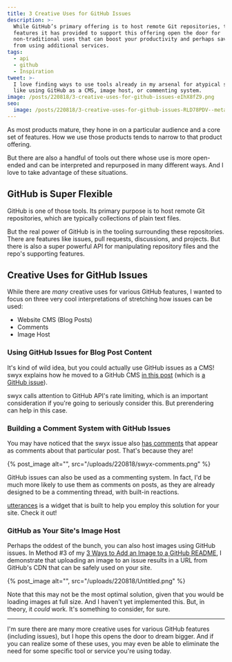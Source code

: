 ```yaml
---
title: 3 Creative Uses for GitHub Issues
description: >-
  While GitHub’s primary offering is to host remote Git repositories, the
  features it has provided to support this offering open the door for
  non-traditional uses that can boost your productivity and perhaps save you
  from using additional services.
tags:
  - api
  - github
  - Inspiration
tweet: >-
  I love finding ways to use tools already in my arsenal for atypical solutions,
  like using GitHub as a CMS, image host, or commenting system.
image: /posts/220818/3-creative-uses-for-github-issues-eIhX8fZ9.png
seo:
  image: /posts/220818/3-creative-uses-for-github-issues-RLD78PDV--meta.png
---
```


As most products mature, they hone in on a particular audience and a core set of features. How we use those products tends to narrow to that product offering.

But there are also a handful of tools out there whose use is more open-ended and can be interpreted and repurposed in many different ways. And I love to take advantage of these situations.

## GitHub is Super Flexible

GitHub is one of those tools. Its primary purpose is to host remote Git repositories, which are typically collections of plain text files.

But the real power of GitHub is in the tooling surrounding these repositories. There are features like issues, pull requests, discussions, and projects. But there is also a super powerful API for manipulating repository files and the repo's supporting features.

## Creative Uses for GitHub Issues

While there are _many_ creative uses for various GitHub features, I wanted to focus on three very cool interpretations of stretching how issues can be used:

- Website CMS (Blog Posts)
- Comments
- Image Host

### Using GitHub Issues for Blog Post Content

It's kind of wild idea, but you could actually use GitHub issues as a CMS! swyx explains how he moved to a GitHub CMS [in this post](https://www.swyx.io/github-cms) (which is [a GitHub issue](https://github.com/sw-yx/swyxkit/issues/10)).

swyx calls attention to GitHub API's rate limiting, which is an important consideration if you're going to seriously consider this. But prerendering can help in this case.

### Building a Comment System with GitHub Issues

You may have noticed that the swyx issue also [has comments](https://github.com/sw-yx/swyxkit/issues/10#issuecomment-1008486860) that appear as comments about that particular post. That's because they are!

{% post_image alt="", src="/uploads/220818/swyx-comments.png" %}

GitHub issues can also be used as a commenting system. In fact, I'd be much more likely to use them as comments on posts, as they are already designed to be a commenting thread, with built-in reactions.

[utterances](https://github.com/utterance/utterances) is a widget that is built to help you employ this solution for your site. Check it out!

### GitHub as Your Site's Image Host

Perhaps the oddest of the bunch, you can also host images using GitHub issues. In Method #3 of my [3 Ways to Add an Image to a GitHub README](/posts/three-ways-to-add-image-to-github-readme/), I demonstrate that uploading an image to an issue results in a URL from GitHub's CDN that can be safely used on your site.

{% post_image alt="", src="/uploads/220818/Untitled.png" %}

Note that this may not be the most optimal solution, given that you would be loading images at full size. And I haven't yet implemented this. But, in theory, it _could_ work. It's something to consider, for sure.

---

I'm sure there are many more creative uses for various GitHub features (including issues), but I hope this opens the door to dream bigger. And if you can realize some of these uses, you may even be able to eliminate the need for some specific tool or service you're using today.
